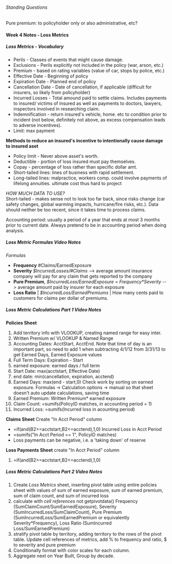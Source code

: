 ###### Standing Questions
Pure premium: to policyholder only or also administrative, etc?
#### Week 4 Notes - Loss Metrics

##### Loss Metrics - Vocabulary

* Perils - Classes of events that might cause damage.
* Exclusions - Perils explicitly not included in the policy (war, arson, etc.)
* Premium - based on rating variables (value of car, stops by police, etc.)
* Effective Date - Beginning of policy
* Expiration Date - Planned end of policy
* Cancellation Date - Date of cancellation, if applicable (difficult for insurers, so likely from policyholder)
* Incurred Losses - Total amound paid to settle claims.  Includes payments to insured/ victims of insured as well as payments to doctors, lawyers, inspectors involved in researching claim.
* Indemnification - return insured's vehicle, home. etc to condition prior to incident (not below, definitely not above, as excess compensation leads to adverse incentives).
* Limit: max payment

**Methods to reduce an insured's incentive to intentionally cause damage to insured aset** 
* Policy limit - Never above asset's worth.
* Deductible - portion of loss insured must pay themselves.
* Copay - percentage of loss rather than specific dollar amt.
* Short-tailed lines: lines of business with rapid settlement.
* Long-tailed lines: malpractice, workers comp. could involve payments of lifelong annuities.  ultimate cost thus hard to project

*HOW MUCH DATA TO USE?*
\
Short-tailed - makes sense not to look too far back, since risks change (car safety changes, global warming impacts, hurricane/fire risks, etc.).  Data should neither be too recent, since it takes time to process claims.

Accounting period: usually a period of a year that ends at most 3 months prior to current date.  Always pretend to be in accounting period when doing analysis.

##### Loss Metric Formulas Video Notes
*Formulas*
* **Frequency** 
#Claims/EarnedExposure
* **Severity** *$IncurredLosses/#Claims* --> average amount insurance company will pay for any claim that gets reported to the company
* **Pure Premium**, *\$IncurredLoss/EarnedExposure* = *Frequency\*Severity* --> average amount paid by insurer for each exposure
* **Loss Ratio** | *\$IncurredLoss/EarnedPremiums* | How many cents paid to customers for claims per dollar of premiums.

##### Loss Metric Calculations Part 1 Video Notes
**Policies Sheet**
1) Add territory info with VLOOKUP, creating named range for easy inter.
2) Written Premium w/ VLOOKUP & Named Range
3) Accounting Dates: AcctStart, AcctEnd. Note that time of day is an important part, so need to add 1 when subtracting 4/1/12 from 3/31/13 to get Earned Days, Earned Exposure values
4) Full Term Days: Expiration - Start 
5) earned exposure: earned days / full term
6) Start Date: max(acctstart, Effective Date)
7) end date: min(cancellation, expiration, acctend)
8) Earned Days: max(end - start,0)
Check work by sorting on earned exposure.
Formulas -> Calculation options -> manual so that sheet doesn't auto update calculations, saving time
9) Earned Premium: Written Premium* earned exposure
10) Claim Count: =sumifs(PolicyID matches, in accounting period = 1)
11) Incurred Loss: =sumifs(Incurred loss in acounting period)

**Claims Sheet**
Create "In Acct Period" column
* =if(and(B2>=acctstart,B2<=acctend),1,0)
Incurred Loss in Acct Period
* =sumifs("In Acct Period == 1", PolicyID matches)
* Loss payments can be negative, i.e. a 'taking down' of reserve 

**Loss Payments Sheet**
create "In Acct Period" column
1) =if(and(B2>=acctstart,B2<=acctend),1,0)

##### Loss Metric Calculations Part 2 Video Notes
1) Create *Loss Metrics* sheet, inserting pivot table using entire policies sheet with values of sum of earned exposure, sum of earned premium, sum of claim count, and sum of incurred loss
2) calculate with *cell references* not getpivotdata() Frequency (SumClaimCount/SumEarnedExposure), Severity (SumIncurredLoss/SumClaimCount), Pure Premium (SumIncurredLoss/SumEarnedPremium or equivalently Severity*Frequency), Loss Ratio (SumIncurred Loss/SumEarnedPremium) 
3) stratify pivot table by territory, adding territory to the rows of the pivot table.  Update cell references of metrics, add % to frequency and ratio, $ to severity and pure premium
4) Conditionally format with color scales for each column.
5) Aggregate next on Year Built, Group by decade.





